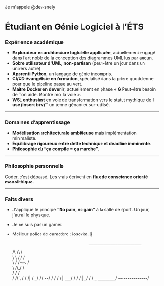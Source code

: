 Je m'appele @dev-snely
# Étudiant en Génie Logiciel à l’ÉTS  

### Expérience académique  
- **Explorateur en architecture logicielle appliquée**, actuellement engagé dans l’art noble de la conception des diagrammes UML lus par aucun.  
- **Sobre utilisateur d'UML, non-partisan** (peut-être un jour dans un univers autre).  
- **Apprenti Python**, un langage de génie incompris.  
- **CI/CD évangéliste en formation**, spécialisé dans la prière quotidienne pour que le pipeline passe au vert.  
- **Maitre Docker en devenir**, actuellement en phase « **G** **P**eut-être besoin de **T**on aide. Montre moi la voie ».  
- **WSL enthusiast** en voie de transformation vers le statut mythique de **I use (insert btw)™** un terme gênant et sur-utilisé.  

---

### Domaines d’apprentissage  
- **Modélisation architecturale ambitieuse** mais implémentation minimaliste.  
- **Équilibrage rigoureux entre dette technique et deadline imminente**.  
- **Philosophie du “ça compile = ça marche”**.

---

### Philosophie personnelle  
Coder, c’est dépassé. Les vrais écrivent en **flux de conscience orienté monolithique**.  

---

### Faits divers  
- J'applique le principe **“No pain, no gain”** à la salle de sport. Un jour, j'aurai le physique.
- Je ne suis pas un gamer. 
- Meilleur police de caractère : iosevka. 🐐

                                         ________________________
   /\    /\                             /                        \
   \ \  / /                            /                          \
    \ \/ /~~.                         /                            \
     \  //_/                         /                              \
     /  \/                          /                                \
    / /\ \                         /
   / /| \/                       _/
  / / --/                       /
 / / /  |                   ___/
/ / /   |                 _/
\/  \   \_      _________/
---------------/
<!---
dev-snely/dev-snely is a ✨ special ✨ repository because its `README.md` (this file) appears on your GitHub profile.
You can click the Preview link to take a look at your changes.
--->
